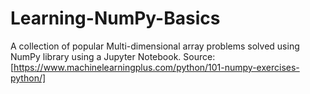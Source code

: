 # Learning-NumPy-Basics
A collection of popular Multi-dimensional array problems solved using NumPy library using a Jupyter Notebook.
Source: [https://www.machinelearningplus.com/python/101-numpy-exercises-python/]
